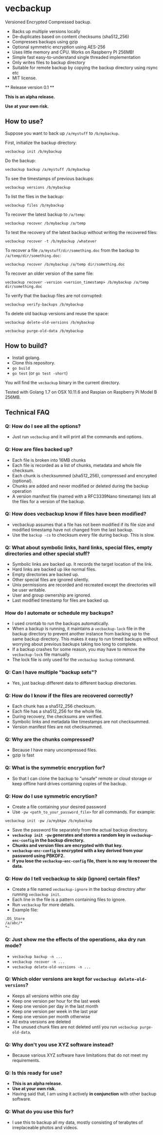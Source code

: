 # vecbackup

Versioned Encrypted Compressed backup.

* Backs up multiple versions locally
* De-duplicates based on content checksums (sha512_256)
* Compresses backups using gzip
* Optional symmetric encryption using AES-256
* Uses little memory and CPU. Works on Raspberry PI 256MB!
* Simple fast easy-to-understand single threaded implementation
* Only writes files to backup directory
* Suitable for remote backup by copying the backup directory using rsync etc
* MIT license.

** Release version 0.1 **

**This is an alpha release.**

**Use at your own risk.**

## How to use?

Suppose you want to back up ```/a/mystuff``` to ```/b/mybackup```.

First, initialize the backup directory:

```vecbackup init /b/mybackup```

Do the backup:

```vecbackup backup /a/mystuff /b/mybackup```

To see the timestamps of previous backups:

```vecbackup versions /b/mybackup```

To list the files in the backup:

```vecbackup files /b/mybackup```

To recover the latest backup to ```/a/temp```:

```vecbackup recover /b/mybackup /a/temp```

To test the recovery of the latest backup without writing the recovered files:

```vecbackup recover -t /b/mybackup /whatever```

To recover a file ```/a/mystuff/dir/something.doc``` from the backup to ```/a/temp/dir/something.doc```:

```vecbackup recover /b/mybackup /a/temp dir/something.doc```

To recover an older version of the same file:

```vecbackup recover -version <version_timestamp> /b/mybackup /a/temp dir/something.doc```

To verify that the backup files are not corrupted:

```vecbackup verify-backups /b/mybackup```

To delete old backup versions and reuse the space:

```vecbackup delete-old-versions /b/mybackup```

```vecbackup purge-old-data /b/mybackup```

## How to build?

* Install golang.
* Clone this repository.
* ```go build```
* ```go test``` (or ```go test -short```)

You will find the ```vecbackup``` binary in the current directory.

Tested with Golang 1.7 on OSX 10.11.6 and Raspian on Raspberry Pi Model B 256MB.

## Technical FAQ

### Q: How do I see all the options?
* Just run ```vecbackup``` and it will print all the commands and options.

### Q: How are files backed up?
* Each file is broken into 16MB chunks
* Each file is recorded as a list of chunks, metadata and whole file checksum.
* Each chunk is checksummed (sha512_256), compressed and encrypted (optional).
* Chunks are added and never modified or deleted during the backup operation
* A version manifest file (named with a RFC3339Nano timestamp) lists all the files for a version of the backup.

### Q: How does vecbackup know if files have been modified?
* vecbackup assumes that a file has not been modified if its file size and modified timestamp have not changed from the last backup.
* Use the ```backup -cs``` to checksum every file during backup. This is slow.

### Q: What about symbolic links, hard links, special files, empty directories and other special stuff?
* Symbolic links are backed up. It records the target location of the link.
* Hard links are backed up like normal files.
* Empty directories are backed up.
* Other special files are ignored silently.
* Unix permissions are recorded and recreated except the directories will be user writable.
* User and group ownership are ignored.
* Last modified timestamp for files are backed up.

### How do I automate or schedule my backups?
* I used crontab to run the backups automatically.
* When a backup is running, it maintains a ```vecbackup-lock``` file in the backup directory to prevent another instance from backing up to the same backup directory. This makes it easy to run timed backups without worrying about previous backups taking too long to complete.
* If a backup crashes for some reason, you may have to remove the ```vecbackup-lock``` file manually.
* The lock file is only used for the ```vecbackup backup``` command.

### Q: Can I have multiple "backup sets"?
* Yes, just backup different data to different backup directories.

### Q: How do I know if the files are recovered correctly?
* Each chunk has a sha512_256 checksum.
* Each file has a sha512_256 for the whole file.
* During recovery, the checksums are verified.
* Symbolic links and metadata like timestamps are not checksummed.
* Version manifest files are not checksummed.

### Q: Why are the chunks compressed?
* Because I have many uncompressed files.
* gzip is fast

### Q: What is the symmetric encryption for?
* So that I can clone the backup to "unsafe" remote or cloud storage or keep offline hard drives containing copies of the backup.

### Q: How do I use symmetric encrytion?
* Create a file containing your desired password
* Use ```-pw <path_to_your_password_file>``` for all commands. For example:

```vecbackup init -pw /a/mybkpw /b/mybackup```
* Save the password file separately from the actual backup directory.
* **```vecbackup init -pw``` generates and stores a random key in ```vecbackup-enc-config``` in the backup directory.**
* **Chunks and version files are encrypted with that key.**
* **```vecbackup-enc-config``` is encrypted with a key derived from your password using PBKDF2.**
* **If you lose the ```vecbackup-enc-config``` file, there is no way to recover the data.**

### Q: How do I tell vecbackup to skip (ignore) certain files?
* Create a file named ```vecbackup-ignore``` in the backup directory after running ```vecbackup init```.
* Each line in the file is a pattern containing files to ignore.
* Run ```vecbackup``` for more details.
* Example file:
``` 
.DS_Store
/a/abc/*
*~
```

### Q: Just show me the effects of the operations, aka dry run mode?
* ```vecbackup backup -n ...```
* ```vecbackup recover -n ...```
* ```vecbackup delete-old-versions -n ...```

### Q: Which older versions are kept for ```vecbackup delete-old-versions```?
* Keeps all versions within one day
* Keep one version per hour for the last week
* Keep one version per day in the last month
* Keep one version per week in the last year
* Keep one version per month otherwise
* All extra versions are deleted
* The unused chunk files are not deleted until you run ```vecbackup purge-old-data```.

### Q: Why don't you use XYZ software instead?
* Because various XYZ software have limitations that do not meet my requirements.

### Q: Is this ready for use?
* **This is an alpha release.**
* **Use at your own risk.**
* Having said that, I am using it actively **in conjunction** with other backup software.

### Q: What do you use this for?
* I use this to backup all my data, mostly consisting of terabytes of irreplaceable photos and videos.
